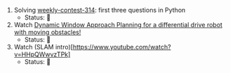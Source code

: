 1. Solving [weekly-contest-314](https://leetcode.com/contest/weekly-contest-314/): first three questions in Python
   - Status: :green_heart:
2. Watch [Dynamic Window Approach Planning for a differential drive robot with moving obstacles!](https://youtu.be/Mdg9ElewwA0)
   - Status: :green_heart:
3. Watch (SLAM intro)[https://www.youtube.com/watch?v=HHpQWwvzTPk]
   - Status: :green_heart:
